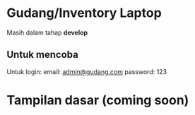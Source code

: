 # Gudang/Inventory Laptop

Masih dalam tahap <b>develop</b>

## Untuk mencoba
Untuk login:
email: admin@gudang.com
password: 123

# Tampilan dasar (coming soon)
